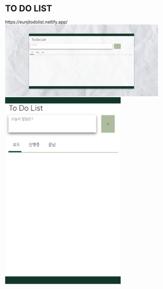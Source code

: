 <h1>TO DO LIST</h1>
https://eunjitodolist.netlify.app/
<img src="img/full.png"/>
<img src="img/mini.png"/>
